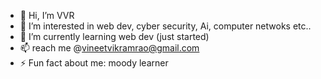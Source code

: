 - 👋 Hi, I’m VVR
- 👀 I’m interested in web dev, cyber security, Ai, computer netwoks etc..
- 🌱 I’m currently learning web dev (just started)
- 📫 reach me @vineetvikramrao@gmail.com
- ⚡ Fun fact about me: moody learner

